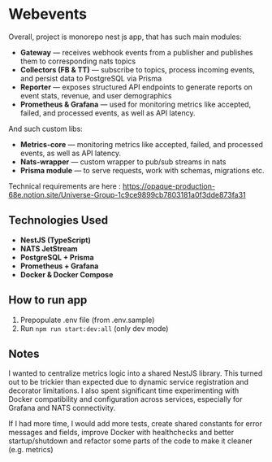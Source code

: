 # Webevents

Overall, project is monorepo nest js app, that has such main modules:

- **Gateway** — receives webhook events from a publisher and publishes them to corresponding nats topics
- **Collectors (FB & TT)** — subscribe to topics, process incoming events, and persist data to PostgreSQL via Prisma
- **Reporter** — exposes structured API endpoints to generate reports on event stats, revenue, and user demographics
- **Prometheus & Grafana** — used for monitoring metrics like accepted, failed, and processed events, as well as API latency.

And such custom libs:

- **Metrics-core** — monitoring metrics like accepted, failed, and processed events, as well as API latency.
- **Nats-wrapper** — custom wrapper to pub/sub streams in nats
- **Prisma module** — to serve requests, work with schemas, migrations etc.

Technical requirements are here : https://opaque-production-68e.notion.site/Universe-Group-1c9ce9899cb7803181a0f3dde873fa31

## Technologies Used

- **NestJS (TypeScript)**
- **NATS JetStream**
- **PostgreSQL + Prisma**
- **Prometheus + Grafana**
- **Docker & Docker Compose**

## How to run app

1. Prepopulate .env file (from .env.sample)
2. Run `npm run start:dev:all` (only dev mode)

## Notes

I wanted to centralize metrics logic into a shared NestJS library. This turned out to be trickier than expected due to dynamic service registration and decorator limitations. I also spent significant time experimenting with Docker compatibility and configuration across services, especially for Grafana and NATS connectivity.

If I had more time, I would add more tests, create shared constants for error messages and fields, improve Docker with healthchecks and better startup/shutdown and refactor some parts of the code to make it cleaner (e.g. metrics)
